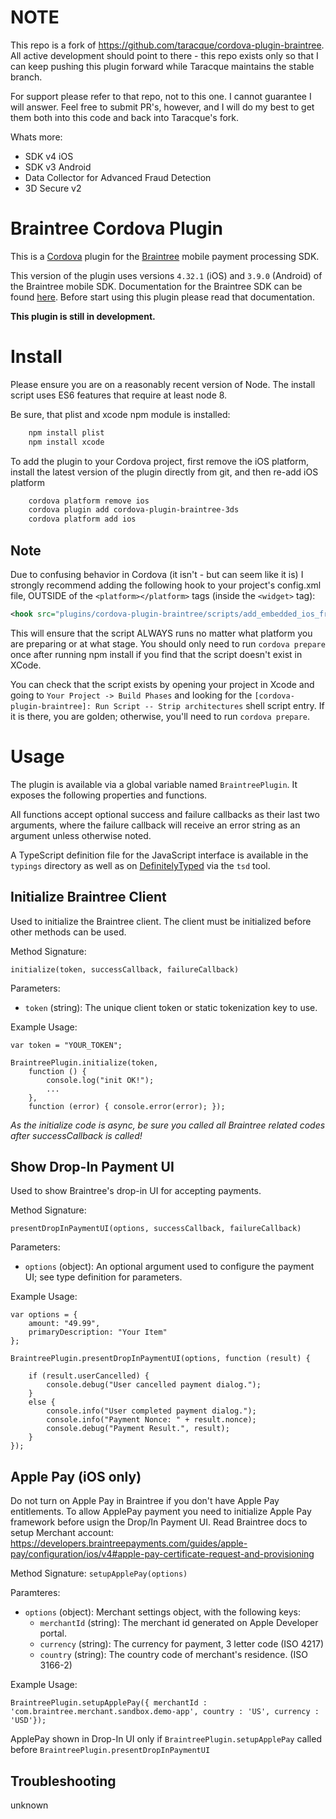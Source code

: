 # NOTE
This repo is a fork of https://github.com/taracque/cordova-plugin-braintree. All active development should point to there - this repo exists only so that I can keep pushing this plugin forward while Taracque maintains the stable branch.

For support please refer to that repo, not to this one. I cannot guarantee I will answer. Feel free to submit PR's, however, and I will do my best to get them both into this code and back into Taracque's fork.

Whats more:
- SDK v4 iOS
- SDK v3 Android
- Data Collector for Advanced Fraud Detection
- 3D Secure v2

# Braintree Cordova Plugin

This is a [Cordova](http://cordova.apache.org/) plugin for the [Braintree](https://www.braintreepayments.com/) mobile payment processing SDK.

This version of the plugin uses versions `4.32.1` (iOS) and `3.9.0` (Android) of the Braintree mobile SDK. Documentation for the Braintree SDK can be found [here](https://developers.braintreepayments.com/start/overview). Before start using this plugin please read that documentation.

**This plugin is still in development.**

# Install

Please ensure you are on a reasonably recent version of Node. The install script uses ES6 features that require at least node 8.

Be sure, that plist and xcode npm module is installed:
```bash
    npm install plist
    npm install xcode
```

To add the plugin to your Cordova project, first remove the iOS platform, install the latest version of the plugin directly from git, and then re-add iOS platform

```bash
    cordova platform remove ios
    cordova plugin add cordova-plugin-braintree-3ds
    cordova platform add ios
```

## Note
Due to confusing behavior in Cordova (it isn't - but can seem like it is) I strongly recommend adding the following hook to your project's config.xml file, OUTSIDE of the `<platform></platform>` tags (inside the `<widget>` tag):

``` xml
<hook src="plugins/cordova-plugin-braintree/scripts/add_embedded_ios_frameworks.js" type="before_prepare" />
```

This will ensure that the script ALWAYS runs no matter what platform you are preparing or at what stage. You should only need to run `cordova prepare` once after running npm install if you find that the script doesn't exist in XCode.

You can check that the script exists by opening your project in Xcode and going to `Your Project -> Build Phases` and looking for the `[cordova-plugin-braintree]: Run Script -- Strip architectures` shell script entry. If it is there, you are golden; otherwise, you'll need to run `cordova prepare`.


# Usage

The plugin is available via a global variable named `BraintreePlugin`. It exposes the following properties and functions.

All functions accept optional success and failure callbacks as their last two arguments, where the failure callback will receive an error string as an argument unless otherwise noted.

A TypeScript definition file for the JavaScript interface is available in the `typings` directory as well as on [DefinitelyTyped](https://github.com/borisyankov/DefinitelyTyped) via the `tsd` tool.

## Initialize Braintree Client ##

Used to initialize the Braintree client. The client must be initialized before other methods can be used.

Method Signature:

`initialize(token, successCallback, failureCallback)`

Parameters:

* `token` (string): The unique client token or static tokenization key to use.

Example Usage:

```
var token = "YOUR_TOKEN";

BraintreePlugin.initialize(token,
    function () {
        console.log("init OK!");
        ...
    },
    function (error) { console.error(error); });
```
*As the initialize code is async, be sure you called all Braintree related codes after successCallback is called!*

## Show Drop-In Payment UI ##

Used to show Braintree's drop-in UI for accepting payments.

Method Signature:

`presentDropInPaymentUI(options, successCallback, failureCallback)`

Parameters:

* `options` (object): An optional argument used to configure the payment UI; see type definition for parameters.

Example Usage:

```
var options = {
    amount: "49.99",
    primaryDescription: "Your Item"
};

BraintreePlugin.presentDropInPaymentUI(options, function (result) {

    if (result.userCancelled) {
        console.debug("User cancelled payment dialog.");
    }
    else {
        console.info("User completed payment dialog.");
        console.info("Payment Nonce: " + result.nonce);
        console.debug("Payment Result.", result);
    }
});
```

## Apple Pay (iOS only) ##

Do not turn on Apple Pay in Braintree if you don't have Apple Pay entitlements.
To allow ApplePay payment you need to initialize Apple Pay framework before usign the Drop/In Payment UI. Read Braintree docs to setup Merchant account: https://developers.braintreepayments.com/guides/apple-pay/configuration/ios/v4#apple-pay-certificate-request-and-provisioning

Method Signature:
`setupApplePay(options)`

Paramteres:

* `options` (object): Merchant settings object, with the following keys:
    *   `merchantId` (string): The merchant id generated on Apple Developer portal.
    *   `currency` (string): The currency for payment, 3 letter code (ISO 4217)
    *   `country` (string): The country code of merchant's residence. (ISO 3166-2)

Example Usage:

```
BraintreePlugin.setupApplePay({ merchantId : 'com.braintree.merchant.sandbox.demo-app', country : 'US', currency : 'USD'});
```

ApplePay shown in Drop-In UI only if `BraintreePlugin.setupApplePay` called before `BraintreePlugin.presentDropInPaymentUI`

## Troubleshooting
unknown
